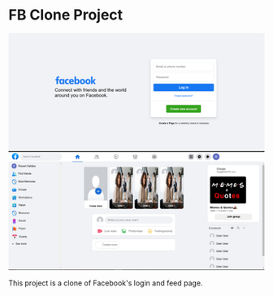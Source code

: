 # FB Clone Project

![Project Screenshot](img/login.png)
![Project Screenshot](img/feed.png)

This project is a clone of Facebook's login and feed page.
